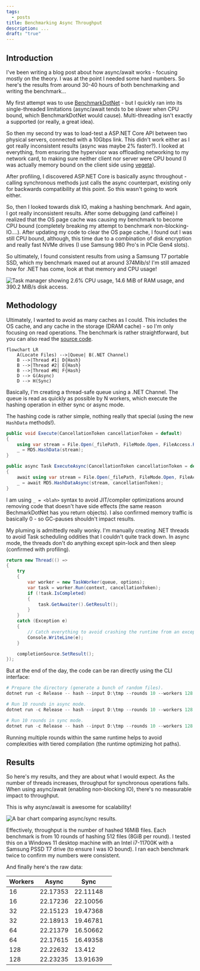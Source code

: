 ```yaml
---
tags:
  - posts
title: Benchmarking Async Throughput
description: ...
draft: "true"
---
```

## Introduction

I've been writing a blog post about how async/await works - focusing mostly on the theory. I was at the point I needed some hard numbers. So here's the results from around 30-40 hours of both benchmarking and writing the benchmark...

My first attempt was to use [BenchmarkDotNet](https://github.com/dotnet/BenchmarkDotNet) - but I quickly ran into its single-threaded limitations (async/await tends to be slower when CPU bound, which BenchmarkDotNet would cause). Multi-threading isn't exactly a supported (or really, a great idea).

So then my second try was to load-test a ASP.NET Core API between two physical servers, connected with a 10Gbps link. This didn't work either as I got really inconsistent results (async was maybe 2% faster?). I looked at everything, from ensuring the hypervisor was offloading networking to my network card, to making sure neither client nor server were CPU bound (I was actually memory bound on the client side using [vegeta](https://github.com/tsenart/vegeta)).

After profiling, I discovered ASP.NET Core is basically async throughout - calling synchronous methods just calls the async counterpart, existing only for backwards compatibility at this point. So this wasn't going to work either.

So, then I looked towards disk IO, making a hashing benchmark. And again, I got really inconsistent results. After some debugging (and caffeine) I realized that the OS page cache was causing my benchmark to become CPU bound (completely breaking my attempt to benchmark non-blocking-IO....). After updating my code to clear the OS page cache, I found out I was still CPU bound, although, this time due to a combination of disk encryption and really fast NVMe drives (I use Samsung 980 Pro's in PCIe Gen4 slots).

So ultimately, I found consistent results from using a Samsung T7 portable SSD, which my benchmark maxed out at around 374Mib/s! I'm still amazed how for .NET has come, look at that memory and CPU usage!

![Task manager showing 2.6% CPU usage, 14.6 MiB of RAM usage, and 390.2 MiB/s disk access.](/posts/images/task-mgr-async-throughput.png ".NET is freaking fast.")

## Methodology

Ultimately, I wanted to avoid as many caches as I could. This includes the OS cache, and any cache in the storage (DRAM cache) - so I'm only focusing on read operations. The benchmark is rather straightforward, but you can also read the [source code](https://github.com/Silvenga/async-throughput-playground).

```mermaid
flowchart LR
    A(Locate Files) -->|Queue| B(.NET Channel)
    B -->|Thread #1| D{Hash}
    B -->|Thread #2| E{Hash}
    B -->|Thread #N| F{Hash}
    D --> G(Async)
    D --> H(Sync)
```

Basically, I'm creating a thread-safe queue using a .NET Channel. The queue is read as quickly as possible by N workers, which execute the hashing operation in either sync or async mode.

The hashing code is rather simple, nothing really that special (using the new `HashData` methods!).

```csharp
public void Execute(CancellationToken cancellationToken = default)
{
    using var stream = File.Open(_filePath, FileMode.Open, FileAccess.Read, FileShare.None);
    _ = MD5.HashData(stream);
}

public async Task ExecuteAsync(CancellationToken cancellationToken = default)
{
    await using var stream = File.Open(_filePath, FileMode.Open, FileAccess.Read, FileShare.None);
    _ = await MD5.HashDataAsync(stream, cancellationToken);
}
```

I am using `_ = <blah>` syntax to avoid JIT/compiler optimizations around removing code that doesn't have side effects (the same reason BechmarkDotNet has you return objects). I also confirmed memory traffic is basically 0 - so GC-pauses shouldn't impact results.

My pluming is admittedly really wonky. I'm manually creating .NET threads to avoid Task scheduling oddities that I couldn't quite track down. In async mode, the threads don't do anything except spin-lock and then sleep (confirmed with profiling).

```csharp
return new Thread(() =>
{
    try
    {
        var worker = new TaskWorker(queue, options);
        var task = worker.Run(context, cancellationToken);
        if (!task.IsCompleted)
        {
            task.GetAwaiter().GetResult();
        }
    }
    catch (Exception e)
    {
        // Catch everything to avoid crashing the runtime from an exception thrown from an orphan thread.
        Console.WriteLine(e);
    }

    completionSource.SetResult();
});

```

But at the end of the day, the code can be ran directly using the CLI interface:

```powershell
# Prepare the directory (generate a bunch of random files).
dotnet run -c Release -- hash --input D:\tmp --rounds 10 --workers 128 --async

# Run 10 rounds in async mode.
dotnet run -c Release -- hash --input D:\tmp --rounds 10 --workers 128 --async

# Run 10 rounds in sync mode.
dotnet run -c Release -- hash --input D:\tmp --rounds 10 --workers 128
```

Running multiple rounds within the same runtime helps to avoid complexities with tiered compilation (the runtime optimizing hot paths).

## Results

So here's my results, and they are about what I would expect. As the number of threads increases, throughput for synchronous operations falls. When using async/await (enabling non-blocking IO), there's no measurable impact to throughput.

This is why async/await is awesome for scalability!

![A bar chart comparing async/sync results.](/posts/images/bar-graph.webp "Higher number, better.")

Effectively, throughput is the number of hashed 16MiB files. Each benchmark is from 10 rounds of hashing 512 files (8GiB per round). I tested this on a Windows 11 desktop machine with an Intel i7-11700K with a Samsung PSSD T7 drive (to ensure I was IO bound). I ran each benchmark twice to confirm my numbers were consistent.

And finally here's the raw data:

| Workers | Async    | Sync     |     |
| ------- | -------- | -------- | --- |
| 16      | 22.17353 | 22.11148 |     |
| 16      | 22.17236 | 22.10056 |     |
| 32      | 22.15123 | 19.47368 |     |
| 32      | 22.18913 | 19.46781 |     |
| 64      | 22.21379 | 16.50662 |     |
| 64      | 22.17615 | 16.49358 |     |
| 128     | 22.22632 | 13.412   |     |
| 128     | 22.23235 | 13.91639 |     |
